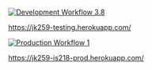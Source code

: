 [![Development Workflow 3.8](https://github.com/joshuakaisar/is218-project4/actions/workflows/dev.yml/badge.svg)](https://github.com/joshuakaisar/is218-project4/actions/workflows/dev.yml)

https://jk259-testing.herokuapp.com/

[![Production Workflow 1](https://github.com/joshuakaisar/is218-project4/actions/workflows/prod.yml/badge.svg)](https://github.com/joshuakaisar/is218-project4/actions/workflows/prod.yml)

https://jk259-is218-prod.herokuapp.com/